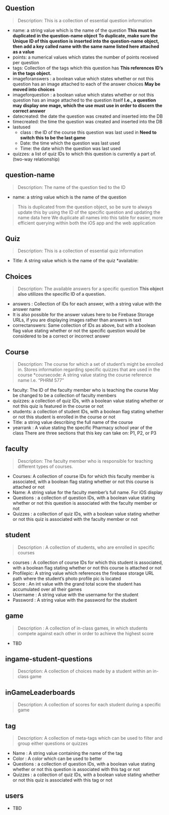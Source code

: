## Question
>Description: This is a collection of essential question information

* name: a string value which is the name of the question
**This must be duplicated in the question-name object**
**To duplicate, make sure the Unique ID of this question is inserted into the question-name object, then add a key called name with the same name listed here attached as a value**
* points: a numerical values which states the number of points received per question
* tags: Collection of the tags which this question has
**This references ID’s in the tags object.**
* imageforanswers : a boolean value which states whether or not this question has an image attached to each of the answer choices
**May be moved into choices**
* imageforquestion : a boolean value which states whether or not this question has an image attached to the question itself
**I.e., a question may display one mage, which the use must use in order to discern the correct answer**
* datecreated: the date the question was created and inserted into the DB
* timecreated: the time the question was created and inserted into the DB
* lastused
  * class : the ID of the course this question was last used in
  **Need to switch this to be the last game**
  * Date: the time which the question was last used
  * Time: the date which the question was last used
* quizzes: a list of quiz IDs to which this question is currently a part of. (two-way relationship)
## question-name
>Description: The name of the question tied to the ID
* name: a string value which is the name of the question
>This is duplicated from the question object, so be sure to always update this by using the ID of the specific question and updating the name data here
>We duplicate all names into this table for easier, more efficient querying within both the iOS app and the web application
## Quiz
>Description: This is a collection of essential quiz information
* Title: A string value which is the name of the quiz
*available:
## Choices
>Description: The available answers for a specific question
**This object also utilizes the specific ID of a question.**
* answers : Collection of IDs for each answer, with a string value with the answer name
 * It is also possible for the answer values here to be Firebase Storage URLs, if you are displaying images rather than answers in text
* correctanswers: Same collection of IDs as above, but with a boolean flag value stating whether or not the specific question would be considered to be a correct or incorrect answer
## Course
>Description: The course for which a set of student’s might be enrolled in. Stores information regarding specific quizzes that are used in the course
*coursecode: A string value stating the course reference name
I.e. “PHRM 577”
* faculty: The ID of the faculty member who is teaching the course
May be changed to be a collection of faculty members
* quizzes: a collection of quiz IDs, with a boolean value stating whether or not this quiz is featured in the course or not
* students: a collection of student IDs, with a boolean flag stating whether or not this student is enrolled in the course or not
* Title: a string value describing the full name of the course
* yearrank : A value stating the specific Pharmacy school year of the class
There are three sections that this key can take on: P1, P2, or P3
## faculty
>Description: The faculty member who is responsible for teaching different types of courses. 
* Courses: A collection of course IDs for which this faculty member is associated, with a boolean flag stating whether or not this course is attached or not
* Name: A string value for the faculty member’s full name. 
For iOS display
* Questions :  a collection of question IDs, with a boolean value stating whether or not this question is associated with the faculty member or not
* Quizzes : a collection of quiz IDs, with a boolean value stating whether or not this quiz is associated with the faculty member or not
## student
>Description : A collection of students, who are enrolled in specific courses
* courses : A collection of course IDs for which this student is associated, with a boolean flag stating whether or not this course is attached or not
* Profilepic: A string value which references the firebase storage URL path where the student’s photo profile pic is located
* Score : An int value with the grand total score the student has accumulated over all their games
* Username : A string value with the username for the student
* Password : A string value with the password for the student
## game
>Description : A collection of in-class games, in which students compete against each other in order to achieve the highest score
* TBD
## ingame-student-questions
>Description: A collection of choices made by a student within an in-class game
## inGameLeaderboards
>Description: A collection of scores for each student during a specific game
## tag
>Description: A collection of meta-tags which can be used to filter and group either questions or quizzes
* Name : A string value containing the name of the tag
* Color : A color which can be used to better
* Questions : a collection of question IDs, with a boolean value stating whether or not this question is associated with this tag or not
* Quizzes : a collection of quiz IDs, with a boolean value stating whether or not this quiz is associated with this tag or not
## users
* TBD
